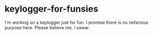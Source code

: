 # keylogger-for-funsies
I'm working on a keylogger just for fun. I promise there is no nefarious purpose here. Please believe me. I swear. 
